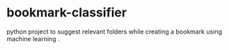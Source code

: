 # bookmark-classifier
python project to suggest relevant folders while creating a bookmark using machine learning .
